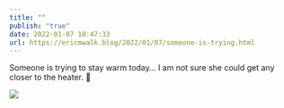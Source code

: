```yaml
---
title: ""
publish: "true"
date: 2022-01-07 10:47:33
url: https://ericmwalk.blog/2022/01/07/someone-is-trying.html
---
```

Someone is trying to stay warm today… I am not sure she could get any closer to the heater. 🐶

![](https://ericmwalk.blog/uploads/2022/29f39ee864.jpg)